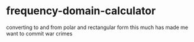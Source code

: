 # frequency-domain-calculator
converting to and from polar and rectangular form this much has made me want to commit war crimes
